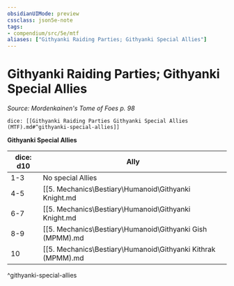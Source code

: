 ```yaml
---
obsidianUIMode: preview
cssclass: json5e-note
tags:
- compendium/src/5e/mtf
aliases: ["Githyanki Raiding Parties; Githyanki Special Allies"]
---
```

# Githyanki Raiding Parties; Githyanki Special Allies
*Source: Mordenkainen's Tome of Foes p. 98* 

`dice: [[Githyanki Raiding Parties Githyanki Special Allies (MTF).md#^githyanki-special-allies]]`

**Githyanki Special Allies**

| dice: d10 | Ally |
|-----------|------|
| 1-3 | No special Allies |
| 4-5 | [[5. Mechanics\Bestiary\Humanoid\Githyanki Knight.md|Githyanki Knights]] |
| 6-7 | [[5. Mechanics\Bestiary\Humanoid\Githyanki Knight.md|Knights]] and [[5. Mechanics\Bestiary\Humanoid\Githyanki Gish (MPMM).md|Gish]] |
| 8-9 | [[5. Mechanics\Bestiary\Humanoid\Githyanki Gish (MPMM).md|Gish]] and [[5. Mechanics\Bestiary\Humanoid\Githyanki Knight.md|Knights]] |
| 10 | [[5. Mechanics\Bestiary\Humanoid\Githyanki Kithrak (MPMM).md|Kith'rak]] |
^githyanki-special-allies